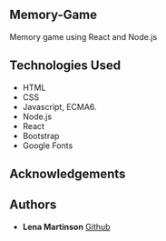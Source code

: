 ## Memory-Game
Memory game using React and Node.js




## Technologies Used
- HTML
- CSS
- Javascript, ECMA6.
- Node.js
- React
- Bootstrap
- Google Fonts






## Acknowledgements


## Authors
* **Lena Martinson** [Github](https://github.com/Blonded/memory-click)
